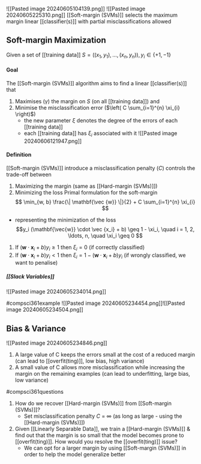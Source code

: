 ![[Pasted image 20240605104139.png]]
![[Pasted image 20240605225310.png]]
[[Soft-margin (SVMs)]] selects the maximum margin linear [[classifier(s)]] with partial misclassifications allowed
## Soft-margin Maximization
Given a set of [[training data]] $S = ((x_1, y_1), \ldots, (x_n, y_n)), y_i \in \{+1, -1\}$
#### Goal
The [[Soft-margin (SVMs)]] algorithm aims to find a linear [[classifier(s)]] that
1. Maximises ($\gamma$) the margin on $S$ (on all [[training data]]) and
2. Minimise the misclassification error ($\left( C \sum_{i=1}^{n} \xi_{i} \right)$)
	- the new parameter $\xi$ denotes the degree of the errors of each [[training data]]
	- each [[training data]] has $\xi_i$ associated with it
		![[Pasted image 20240606121947.png]]
#### Definition
[[Soft-margin (SVMs)]] introduce a misclassification penalty ($C$) controls the trade-off between
1. Maximizing the margin (same as [[Hard-margin (SVMs)]])
2. Minimizing the loss
Primal formulation for the soft-margin
$$
\min_{w, b} \frac{\| \mathbf{\vec {w}} \|}{2} + C \sum_{i=1}^{n} \xi_{i}
$$
- representing the minimization of the loss 
$$y_i (\mathbf{\vec{w}} \cdot \vec {x_i} + b) \geq 1 - \xi_i, \quad i = 1, 2, \ldots, n, \quad \xi_i \geq 0
$$
1. If $(\mathbf{w} \cdot \mathbf{x}_i + b)y_i \geq 1$ then $\xi_i = 0$ (if correctly classified)
2. If $(\mathbf{w} \cdot \mathbf{x}_i + b)y_i < 1$ then $\xi_i = 1-(\mathbf{w} \cdot \mathbf{x}_i + b)y_i$ (if wrongly classified, we want to penalise)
##### [[Slack Variables]]
![[Pasted image 20240605234014.png]]

#compsci361example ![[Pasted image 20240605234454.png]]![[Pasted image 20240605234504.png]]
## Bias & Variance
![[Pasted image 20240605234846.png]]
1. A large value of C keeps the errors small at the cost of a reduced margin (can lead to [[overfit(ting)]], low bias, high variance)
2. A small value of C allows more misclassification while increasing the margin on the remaining examples (can lead to underfitting, large bias, low variance)

#compsci361questions 
1. How do we recover [[Hard-margin (SVMs)]] from [[Soft-margin (SVMs)]]?
	- Set misclassification penalty $C$ = $\infty$ (as long as large - using the [[Hard-margin (SVMs)]])
2. Given [[Linearly Separable Data]], we train a [[Hard-margin (SVMs)]] & find out that the margin is so small that the model becomes prone to [[overfit(ting)]]. How would you resolve the [[overfit(ting)]] issue?
	- We can opt for a larger margin by using [[Soft-margin (SVMs)]] in order to help the model generalize better
